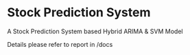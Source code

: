 # Stock Prediction System
A Stock Prediction System based Hybrid ARIMA & SVM Model

Details please refer to report in /docs
